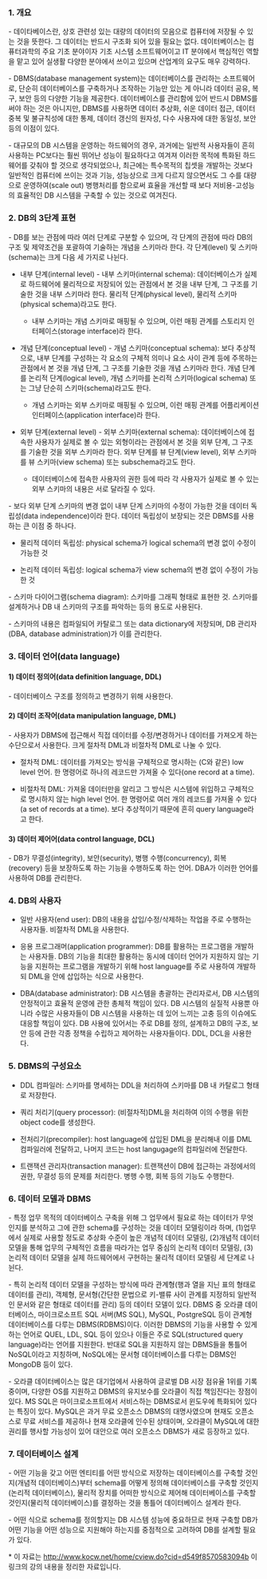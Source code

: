 ### 1. 개요

\- 데이타베이스란, 상호 관련성 있는 대량의 데이터의 모음으로 컴퓨터에 저장될 수 있는 것을 뜻한다. 그 데이터는 반드시 구조화 되어 있을 필요는 없다. 데이터베이스는 컴퓨터과학의 주요 기초 분야이자 기초 시스템 소프트웨어이고 IT 분야에서 핵심적인 역할을 맡고 있어 실생활 다양한 분야에서 쓰이고 있으며 산업계의 요구도 매우 강력하다.

\- DBMS(database management system)는 데이터베이스를 관리하는 소프트웨어로, 단순히 데이터베이스를 구축하거나 조작하는 기능만 있는 게 아니라 데이터 공유, 복구, 보안 등의 다양한 기능을 제공한다. 데이터베이스를 관리함에 있어 반드시 DBMS를 써야 하는 것은 아니지만, DBMS를 사용하면 데이터 추상화, 쉬운 데이터 접근, 데이터 중복 및 불규칙성에 대한 통제, 데이터 갱신의 원자성, 다수 사용자에 대한 동일성, 보안 등의 이점이 있다. 

\- 대규모의 DB 시스템을 운영하는 하드웨어의 경우, 과거에는 일반적 사용자들이 흔히 사용하는 PC보다는 훨씬 뛰어난 성능이 필요하다고 여겨져 이러한 목적에 특화된 하드웨어를 갖춰야 할 것으로 생각되었으나, 최근에는 특수목적의 칩셋을 개발하는 것보다 일반적인 컴퓨터에 쓰이는 것과 기능, 성능상으로 크게 다르지 않으면서도 그 수를 대량으로 운영하여(scale out) 병행처리를 함으로써 효율을 개선할 때 보다 저비용-고성능의 효율적인 DB 시스템을 구축할 수 있는 것으로 여겨진다.


### 2. DB의 3단계 표현

\- DB를 보는 관점에 따라 여러 단계로 구분할 수 있으며, 각 단계의 관점에 따라 DB의 구조 및 제약조건을 포괄하여 기술하는 개념을 스키마라 한다. 각 단계(level) 및 스키마(schema)는 크게 다음 세 가지로 나뉜다.

- 내부 단계(internal level) - 내부 스키마(internal schema): 데이터베이스가 실제로 하드웨어에 물리적으로 저장되어 있는 관점에서 본 것을 내부 단계, 그 구조를 기술한 것을 내부 스키마라 한다. 물리적 단계(physical level), 물리적 스키마(physical schema)라고도 한다. 
  
  - 내부 스키마는 개념 스키마로 매핑될 수 있으며, 이런 매핑 관계를 스토리지 인터페이스(storage interface)라 한다.

- 개념 단계(conceptual level) - 개념 스키마(conceptual schema): 보다 추상적으로, 내부 단계를 구성하는 각 요소의 구체적 의미나 요소 사이 관계 등에 주목하는 관점에서 본 것을 개념 단계, 그 구조를 기술한 것을 개념 스키마라 한다. 개념 단계를 논리적 단계(logical level), 개념 스키마를 논리적 스키마(logical schema) 또는 그냥 단순히 스키마(schema)라고도 한다. 
  
  - 개념 스키마는 외부 스키마로 매핑될 수 있으며, 이런 매핑 관계를 어플리케이션 인터페이스(application interface)라 한다.

- 외부 단계(external level) - 외부 스키마(external schema): 데이터베이스에 접속한 사용자가 실제로 볼 수 있는 외형이라는 관점에서 본 것을 외부 단계, 그 구조를 기술한 것을 외부 스키마라 한다. 외부 단계를 뷰 단계(view level), 외부 스키마를 뷰 스키마(view schema) 또는 subschema라고도 한다.

  - 데이터베이스에 접속한 사용자의 권한 등에 따라 각 사용자가 실제로 볼 수 있는 외부 스키마의 내용은 서로 달라질 수 있다. 

\- 보다 외부 단계 스키마의 변경 없이 내부 단계 스키마의 수정이 가능한 것을 데이터 독립성(data independence)이라 한다. 데이터 독립성이 보장되는 것은 DBMS를 사용하는 큰 이점 중 하나다.

- 물리적 데이터 독립성: physical schema가 logical schema의 변경 없이 수정이 가능한 것

- 논리적 데이터 독립성: logical schema가 view schema의 변경 없이 수정이 가능한 것

\- 스키마 다이어그램(schema diagram): 스키마를 그래픽 형태로 표현한 것. 스키마를 설계하거나 DB 내 스키마의 구조를 파악하는 등의 용도로 사용된다.

\- 스키마의 내용은 컴파일되어 카탈로그 또는 data dictionary에 저장되며, DB 관리자(DBA, database administration)가 이를 관리한다. 

### 3. 데이터 언어(data language)


#### 1) 데이터 정의어(data definition language, DDL)

\- 데이터베이스 구조를 정의하고 변경하기 위해 사용한다.


#### 2) 데이터 조작어(data manipulation language, DML)

\- 사용자가 DBMS에 접근해서 직접 데이터를 수정/변경하거나 데이터를 가져오게 하는 수단으로서 사용한다. 크게 절차적 DML과 비절차적 DML로 나눌 수 있다.

- 절차적 DML: 데이터를 가져오는 방식을 구체적으로 명시하는 (C와 같은) low level 언어. 한 명령어로 하나의 레코드만 가져올 수 있다(one record at a time). 

- 비절차적 DML: 가져올 데이터만을 알리고 그 방식은 시스템에 위임하고 구체적으로 명시하지 않는 high level 언어. 한 명령어로 여러 개의 레코드를 가져올 수 있다(a set of records at a time). 보다 추상적이기 때문에 흔히 query language라고 한다. 

#### 3) 데이터 제어어(data control language, DCL)

\- DB가 무결성(integrity), 보안(security), 병행 수행(concurrency), 회복(recovery) 등을 보장하도록 하는 기능을 수행하도록 하는 언어. DBA가 이러한 언어를 사용하여 DB를 관리한다.


### 4. DB의 사용자

- 일반 사용자(end user): DB의 내용을 삽입/수정/삭제하는 작업을 주로 수행하는 사용자들. 비절차적 DML을 사용한다.

- 응용 프로그래머(application programmer): DB를 활용하는 프로그램을 개발하는 사용자들. DB의 기능을 최대한 활용하는 동시에 데이터 언어가 지원하지 않는 기능을 지원하는 프로그램을 개발하기 위해 host language를 주로 사용하여 개발하되 DML을 안에 삽입하는 식으로 사용한다.

- DBA(database administrator): DB 시스템을 총괄하는 관리자로서, DB 시스템의 안정적이고 효율적 운영에 관한 총체적 책임이 있다. DB 시스템의 실질적 사용뿐 아니라 수많은 사용자들이 DB 시스템을 사용하는 데 있어 느끼는 고충 등의 이슈에도 대응할 책임이 있다. DB 사용에 있어서는 주로 DB를 정의, 설계하고 DB의 구조, 보안 등에 관한 각종 정책을 수립하고 제어하는 사용자들이다. DDL, DCL을 사용한다. 


### 5. DBMS의 구성요소

- DDL 컴파일러: 스키마를 명세하는 DDL을 처리하여 스키마를 DB 내 카탈로그 형태로 저장한다.

- 쿼리 처리기(query processor): (비절차적)DML을 처리하여 이의 수행을 위한 object code를 생성한다.

- 전처리기(precompiler): host language에 삽입된 DML을 분리해내 이를 DML 컴파일러에 전달하고, 나머지 코드는 host langugage의 컴파일러에 전달한다.

- 트랜잭션 관리자(transaction manager): 트랜잭션이 DB에 접근하는 과정에서의 권한, 무결성 등의 문제를 처리한다. 병행 수행, 회복 등의 기능도 수행한다.



### 6. 데이터 모델과 DBMS

\- 특정 업무 목적의 데이터베이스 구축을 위해 그 업무에서 필요로 하는 데이터가 무엇인지를 분석하고 그에 관한 schema를 구성하는 것을 데이터 모델링이라 하며, (1)업무에서 실제로 사용할 정도로 추상화 수준이 높은 개념적 데이터 모델링, (2)개념적 데이터 모델을 통해 업무의 구체적인 흐름을 따라가는 업무 중심의 논리적 데이터 모델링, (3)논리적 데이터 모델을 실제 하드웨어에서 구현하는 물리적 데이터 모델링 세 단계로 나뉜다.

\- 특히 논리적 데이터 모델을 구성하는 방식에 따라 관계형(행과 열을 지닌 표의 형태로 데이터를 관리), 객체형, 문서형(간단한 문법으로 키-밸류 사이 관계를 지정하되 일반적인 문서와 같은 형태로 데이터를 관리) 등의 데이터 모델이 있다. DBMS 중 오라클 데이터베이스, 마이크로소프트 SQL 서버(MS SQL), MySQL, PostgreSQL 등이 관계형 데이터베이스를 다루는 DBMS(RDBMS)이다. 이러한 DBMS의 기능을 사용할 수 있게 하는 언어로 QUEL, LDL, SQL 등이 있으나 이들은 주로 SQL(structured query language)라는 언어를 지원한다. 반대로 SQL을 지원하지 않는 DBMS들을 통틀어 NoSQL이라고 지칭하며, NoSQL에는 문서형 데이터베이스를 다루는 DBMS인 MongoDB 등이 있다.

\- 오라클 데이터베이스는 많은 대기업에서 사용하여 글로벌 DB 시장 점유율 1위를 기록 중이며, 다양한 OS를 지원하고 DBMS의 유지보수를 오라클이 직접 책임진다는 장점이 있다. MS SQL은 마이크로소프트에서 서비스하는 DBMS로서 윈도우에 특화되어 있다는 특징이 있다. MySQL은 과거 무료 오픈소스 DBMS의 대명사였으며 현재도 오픈소스로 무료 서비스를 제공하나 현재 오라클에 인수된 상태이며, 오라클이 MySQL에 대한 권리를 행사할 가능성이 있어 대안으로 여러 오픈소스 DBMS가 새로 등장하고 있다. 


### 7. 데이터베이스 설계

\- 어떤 기능을 갖고 어떤 엔티티를 어떤 방식으로 저장하는 데이터베이스를 구축할 것인지(개념적 데이터베이스)부터 schema를 어떻게 정의해 데이터베이스를 구축할 것인지(논리적 데이터베이스), 물리적 장치를 어떠한 방식으로 제어해 데이터베이스를 구축할 것인지(물리적 데이터베이스)를 결정하는 것을 통틀어 데이터베이스 설계라 한다. 

\- 어떤 식으로 schema를 정의할지는 DB 시스템 성능에 중요하므로 현재 구축할 DB가 어떤 기능을 어떤 성능으로 지원해야 하는지를 중점적으로 고려하여 DB를 설계할 필요가 있다.







\* 이 자료는 <http://www.kocw.net/home/cview.do?cid=d549f8570583094b> 이 링크의 강의 내용을 정리한 자료입니다.